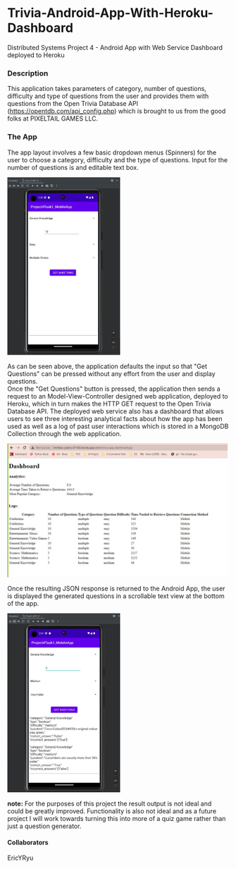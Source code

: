 # Trivia-Android-App-With-Heroku-Dashboard
Distributed Systems Project 4 - Android App with Web Service Dashboard deployed to Heroku

### Description
This application takes parameters of category, number of questions, difficulty and type of questions from the user and provides them with questions from the Open Trivia Database API (https://opentdb.com/api_config.php) which is brought to us from the good folks at PIXELTAIL GAMES LLC.

### The App
The app layout involves a few basic dropdown menus (Spinners) for the user to choose a category, difficulty and the type of questions. Input for the number of questions is and editable text box. 

<img src="screenshots/Task 2 Layout.JPG" alt="Android App Layout" title="Android App Layout" width=256>

As can be seen above, the application defaults the input so that "Get Questions" can be pressed without any effort from
the user and display questions.  
Once the "Get Questions" button is pressed, the application then sends a request to an Model-View-Controller designed web application, deployed to Heroku, which in turn makes the HTTP GET request to the Open Trivia Database API. The deployed web service also has a dashboard that allows users to see three interesting analytical facts about how the app has been used as well as a log of past user interactions which is stored in a MongoDB Collection through the web application.

<img src="screenshots/Task 2 Analytics Dashboard.JPG" alt="Web Analytics Dashboard" title="Web Analytics Dashboard" width=500>

Once the resulting JSON response is returned to the Android App, the user is displayed the generated questions in a scrollable text view at the bottom of the app. 

<img src="screenshots/Task 2 Result.JPG" alt="Android App Results" title="Android App Results" width=256>

<strong>note:</strong> For the purposes of this project the result output is not ideal and could be greatly improved. Functionality is also not ideal and as a future project I will work towards turning this into more of a quiz game rather than just a question generator. 

#### Collaborators
EricYRyu
